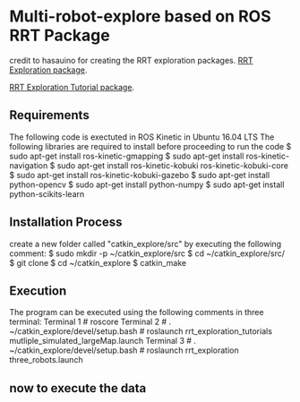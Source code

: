 # Multi-robot-explore based on ROS RRT Package
credit to hasauino for creating the RRT exploration packages.
[RRT Exploration package](https://github.com/hasauino/rrt_exploration "RRT Exploration").

[RRT Exploration Tutorial package](https://github.com/hasauino/rrt_exploration_tutorials "RRT Exploration").

## Requirements
The following code is exectuted in ROS Kinetic in Ubuntu 16.04 LTS
The following libraries are required to install before proceeding to run the code
    $ sudo apt-get install ros-kinetic-gmapping
    $ sudo apt-get install ros-kinetic-navigation
    $ sudo apt-get install ros-kinetic-kobuki ros-kinetic-kobuki-core
    $ sudo apt-get install ros-kinetic-kobuki-gazebo
    $ sudo apt-get install python-opencv
    $ sudo apt-get install python-numpy
    $ sudo apt-get install python-scikits-learn

## Installation Process
create a new folder called "catkin_explore/src" by executing the following comment:
    $ sudo mkdir -p ~/catkin_explore/src
    $ cd ~/catkin_explore/src/
    $ git clone <URL here>
    $ cd ~/catkin_explore
    $ catkin_make
    
## Execution
The program can be executed using the following comments in three terminal:
Terminal 1
     # roscore 
Terminal 2
     # . ~/catkin_explore/devel/setup.bash 
     # roslaunch rrt_exploration_tutorials mutliple_simulated_largeMap.launch 
Terminal 3
     # . ~/catkin_explore/devel/setup.bash 
     # roslaunch rrt_exploration three_robots.launch 

## now to execute the data
